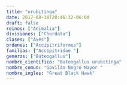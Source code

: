 ```yaml
---
title: "urubitinga"
date: 2017-08-18T20:46:32-06:00
draft: false
reinos: ["Animalia"]
divisiones: ["Chordata"]
clases: ["Aves"]
ordenes: ["Accipitriformes"]
familias: ["Accipitridae "]
generos: ["Buteogallus"]
nombre_cientifico: "Buteogallus urubitinga"
nombre_comun: "Gavilán Negro Mayor "
nombre_ingles: "Great Black Hawk"
---
```


